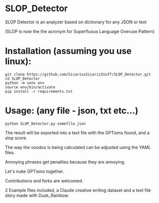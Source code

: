 # SLOP_Detector

SLOP Detector is an analyzer based on dictionary for any JSON or text

(SLOP is now the the acronym for Superfluous Language Overuse Pattern)

# Installation (assuming you use linux):

```shell
git clone https://github.com/SicariusSicariiStuff/SLOP_Detector.git
cd SLOP_Detector
python -m venv env
source env/bin/activate
pip install -r requirements.txt 
```

# Usage: (any file - json, txt etc...)

```shell
python SLOP_Detector.py somefile.json
```

The result will be exported into a text file with the GPTisms found, and a slop score.

  The way the voodoo is being calculated can be adjusted using the YAML files.

  Annoying phrases get penalties because they are annoying.

  Let's nuke GPTisms together.

  Contributions and forks are welcomed.
  
  2 Example files included, a Claude creative writing dataset and a text file story made with Dusk_Rainbow.

